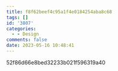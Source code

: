 ```yaml
---
title: f8f62beef4c95a1f4e0184254aba8c68
tags: []
id: '3807'
categories:
  - - Design
comments: false
date: 2023-05-16 10:48:41
---
```


52f86d66e8bed32233b021f596319a40